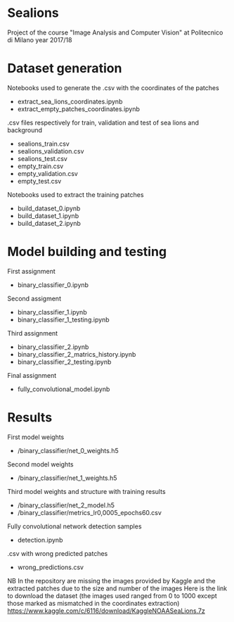 # Sealions
Project of the course "Image Analysis and Computer Vision" at Politecnico di Milano year 2017/18

# Dataset generation
Notebooks used to generate the .csv with the coordinates of the patches
- extract_sea_lions_coordinates.ipynb
- extract_empty_patches_coordinates.ipynb

.csv files respectively for train, validation and test of sea lions and background
- sealions_train.csv
- sealions_validation.csv
- sealions_test.csv
- empty_train.csv
- empty_validation.csv
- empty_test.csv

Notebooks used to extract the training patches
- build_dataset_0.ipynb
- build_dataset_1.ipynb
- build_dataset_2.ipynb

# Model building and testing
First assignment
- binary_classifier_0.ipynb

Second assigment
- binary_classifier_1.ipynb
- binary_classifier_1_testing.ipynb

Third assignment
- binary_classifier_2.ipynb
- binary_classifier_2_matrics_history.ipynb
- binary_classifier_2_testing.ipynb

Final assignment
- fully_convolutional_model.ipynb

# Results
First model weights
- /binary_classifier/net_0_weights.h5

Second model weights
- /binary_classifier/net_1_weights.h5

Third model weights and structure with training results
- /binary_classifier/net_2_model.h5
- /binary_classifier/metrics_lr0,0005_epochs60.csv

Fully convolutional network detection samples
- detection.ipynb

.csv with wrong predicted patches
- wrong_predictions.csv

NB In the repository are missing the images provided by Kaggle and the extracted patches due to the size and number of the images
Here is the link to download the dataset (the images used ranged from 0 to 1000 except those marked as mismatched in the coordinates extraction) https://www.kaggle.com/c/6116/download/KaggleNOAASeaLions.7z
